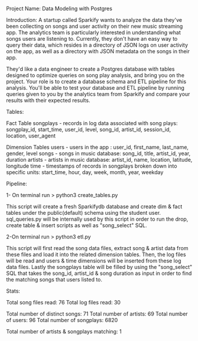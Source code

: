 

Project Name: Data Modeling with Postgres

Introduction: A startup called Sparkify wants to analyze the data they've been collecting on songs and user activity on their new music streaming app. The analytics team is particularly interested in understanding what songs users are listening to. Currently, they don't have an easy way to query their data, which resides in a directory of JSON logs on user activity on the app, as well as a directory with JSON metadata on the songs in their app.

They'd like a data engineer to create a Postgres database with tables designed to optimize queries on song play analysis, and bring you on the project. Your role is to create a database schema and ETL pipeline for this analysis. You'll be able to test your database and ETL pipeline by running queries given to you by the analytics team from Sparkify and compare your results with their expected results. 


Tables:

Fact Table
songplays - records in log data associated with song plays: songplay_id, start_time, user_id, level, song_id, artist_id, session_id, location, user_agent

Dimension Tables
users - users in the app : user_id, first_name, last_name, gender, level
songs - songs in music database: song_id, title, artist_id, year, duration
artists - artists in music database: artist_id, name, location, latitude, longitude
time - timestamps of records in songplays broken down into specific units: start_time, hour, day, week, month, year, weekday

Pipeline:

1- On terminal run > python3 create_tables.py 

This script will create a fresh Sparkifydb database and create dim & fact tables under the public(default) schema using the student user. sql_queries.py will be internally used by this script in order to run the drop, create table & insert scripts as well as "song_select" SQL.

2-On terminal run > python3 etl.py

This script will first read the song data files, extract song & artist data from these files and load it into the related dimension tables. Then, the log files will be read and users & time dimensions will be inserted from these log data files. Lastly the songplays table will be filled by using the "song_select" SQL that takes the song_id, artist_id & song duration as input in order to find the matching songs that users listed to. 

Stats:

Total song files read: 76
Total log files read: 30

Total number of distinct songs: 71
Total number of artists: 69
Total number of users: 96
Total number of songplays: 6820

Total number of artists & songplays matching: 1








